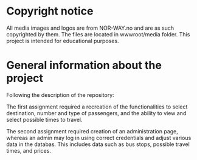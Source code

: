# Copyright notice
All media images and logos are from NOR-WAY.no and are as such copyrighted by them. The files are located in wwwroot/media folder. 
This project is intended for educational purposes.

# General information about the project
Following the description of the repository:

The first assignment required a recreation of the functionalities to select destination, number and type of passengers, and the ability to view and select possible times to travel. 

The second assignment required creation of an administration page, whereas an admin may log in using correct credentials and adjust various data in the databas. This includes data such as bus stops, possible travel times, and prices. 

